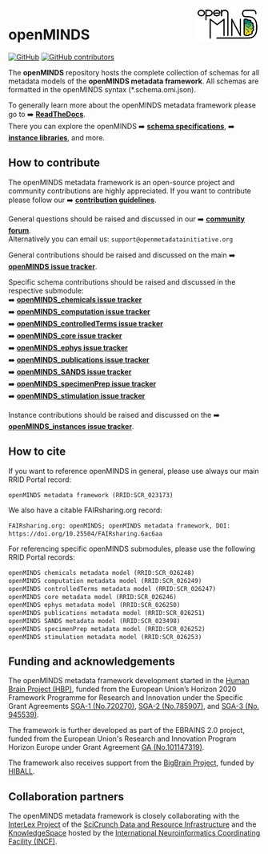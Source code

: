 <a href="/img/openMINDS_logo_light.png">
  <picture>
    <source media="(prefers-color-scheme: dark)" srcset="/img/openMINDS_logo_dark.png">
    <source media="(prefers-color-scheme: light)" srcset="/img/openMINDS_logo_light.png">
    <img alt="openMINDS" src="/img/openMINDS_logo_light.png" title="Logo created by Schlegel, Zehl, and Hagen Blixhavn." align="right" height="70">
  </picture>
</a>

# openMINDS

[![GitHub][license-shield]][license-url]
[![GitHub contributors][contributors-shield]][contributors-url]

The **openMINDS** repository hosts the complete collection of schemas for all metadata models of the **openMINDS metadata framework**. All schemas are formatted in the openMINDS syntax (*.schema.omi.json).

To generally learn more about the openMINDS metadata framework please go to :arrow_right: [**ReadTheDocs**][docu-url].  
There you can explore the openMINDS :arrow_right: [**schema specifications**][docu-schemas-url], :arrow_right: [**instance libraries**][docu-instances-url], and more.

## How to contribute

The openMINDS metadata framework is an open-source project and community contributions are highly appreciated. If you want to contribute please follow our :arrow_right: [**contribution guidelines**][contribution-url].

General questions should be raised and discussed in our :arrow_right: [**community forum**][community-forum].  
Alternatively you can email us: `support@openmetadatainitiative.org`

General contributions should be raised and discussed on the main :arrow_right: [**openMINDS issue tracker**][issuetracker-main].  

Specific schema contributions should be raised and discussed in the respective submodule:  
:arrow_right: [**openMINDS_chemicals issue tracker**][issuetracker-chemicals]  
:arrow_right: [**openMINDS_computation issue tracker**][issuetracker-computation]  
:arrow_right: [**openMINDS_controlledTerms issue tracker**][issuetracker-controlledTerms]  
:arrow_right: [**openMINDS_core issue tracker**][issuetracker-core]  
:arrow_right: [**openMINDS_ephys issue tracker**][issuetracker-ephys]  
:arrow_right: [**openMINDS_publications issue tracker**][issuetracker-publications]  
:arrow_right: [**openMINDS_SANDS issue tracker**][issuetracker-SANDS]  
:arrow_right: [**openMINDS_specimenPrep issue tracker**][issuetracker-specimenPrep]  
:arrow_right: [**openMINDS_stimulation issue tracker**][issuetracker-stimulation]  

Instance contributions should be raised and discussed on the :arrow_right: [**openMINDS_instances issue tracker**][issuetracker-instances].

## How to cite

If you want to reference openMINDS in general, please use always our main RRID Portal record:  
```
openMINDS metadata framework (RRID:SCR_023173)
```  

We also have a citable FAIRsharing.org record:  
```
FAIRsharing.org: openMINDS; openMINDS metadata framework, DOI: https://doi.org/10.25504/FAIRsharing.6ac6aa
```

For referencing specific openMINDS submodules, please use the following RRID Portal records:  
```
openMINDS chemicals metadata model (RRID:SCR_026248)  
openMINDS computation metadata model (RRID:SCR_026249)  
openMINDS controlledTerms metadata model (RRID:SCR_026247)  
openMINDS core metadata model (RRID:SCR_026246)  
openMINDS ephys metadata model (RRID:SCR_026250)  
openMINDS publications metadata model (RRID:SCR_026251)  
openMINDS SANDS metadata model (RRID:SCR_023498)  
openMINDS specimenPrep metadata model (RRID:SCR_026252)  
openMINDS stimulation metadata model (RRID:SCR_026253)
```  

## Funding and acknowledgements

The openMINDS metadata framework development started in the [Human Brain Project (HBP)][hbp-website], funded from the European Union’s Horizon 2020 Framework Programme for Research and Innovation under the Specific Grant Agreements [SGA-1 (No.720270)][hbp-sga1-doi], [SGA-2 (No.785907)][hbp-sga2-doi], and [SGA-3 (No. 945539)][hbp-sga3-doi]. 

The framework is further developed as part of the EBRAINS 2.0 project, funded from the European Union's Research and Innovation Program Horizon Europe under Grant Agreement [GA (No.101147319)][ebrains2-doi].

The framework also receives support from the [BigBrain Project](https://bigbrainproject.org/), funded by [HIBALL][hiball-url].

## Collaboration partners

The openMINDS metadata framework is closely collaborating with the [InterLex Project][interlex-dashboard] of the [SciCrunch Data and Resource Infrastructure][scicrunch-website] and the [KnowledgeSpace][ks-website] hosted by the [International Neuroinformatics Coordinating Facility (INCF)][incf-website].

<!-- MARKDOWN LINKS & IMAGES -->
[community-forum]: https://neurostars.org/t/about-the-openminds-category/31428
[contribution-url]: https://openminds-documentation.readthedocs.io/en/latest/shared/contribution_guidelines.html
[contributors-url]: https://github.com/openMetadataInitiative/openMINDS/graphs/contributors
[contributors-shield]: https://img.shields.io/github/contributors/openMetadataInitiative/openMINDS
[docu-instances-url]: https://openminds-documentation.readthedocs.io/en/latest/instance_libraries.html
[docu-url]: https://openminds-documentation.readthedocs.io
[docu-schemas-url]: https://openminds-documentation.readthedocs.io/en/latest/schema_specifications.html
[ebrains2-doi]: https://doi.org/10.3030/101147319
[hiball-url]: https://bigbrainproject.org/hiball.html
[hbp-sga1-doi]: https://doi.org/10.3030/720270
[hbp-sga2-doi]: https://doi.org/10.3030/785907
[hbp-sga3-doi]: https://doi.org/10.3030/945539
[hbp-website]: https://www.humanbrainproject.eu
[incf-website]: https://www.incf.org
[interlex-dashboard]: https://scicrunch.org/scicrunch/interlex/dashboard
[issuetracker-chemicals]: https://github.com/openMetadataInitiative/openMINDS_chemicals/issues
[issuetracker-controlledTerms]: https://github.com/openMetadataInitiative/openMINDS_controlledTerms/issues
[issuetracker-computation]: https://github.com/openMetadataInitiative/openMINDS_computation/issues
[issuetracker-core]: https://github.com/openMetadataInitiative/openMINDS_core/issues
[issuetracker-ephys]: https://github.com/openMetadataInitiative/openMINDS_ephys/issues
[issuetracker-instances]: https://github.com/openMetadataInitiative/openMINDS_instances/issues
[issuetracker-main]: https://github.com/openMetadataInitiative/openMINDS/issues
[issuetracker-publications]: https://github.com/openMetadataInitiative/openMINDS_publications/issues
[issuetracker-SANDS]: https://github.com/openMetadataInitiative/openMINDS_SANDS/issues
[issuetracker-specimenPrep]: https://github.com/openMetadataInitiative/openMINDS_specimenPrep/issues
[issuetracker-stimulation]: https://github.com/openMetadataInitiative/openMINDS_stimulation/issues
[ks-website]: https://knowledge-space.org
[license-url]: https://raw.githubusercontent.com/openMetadataInitiative/openMINDS/main/LICENSE
[license-shield]: https://img.shields.io/github/license/openMetadataInitiative/openMINDS
[scicrunch-website]: https://scicrunch.org
